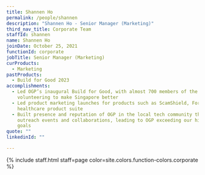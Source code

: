 ```yaml
---
title: Shannen Ho
permalink: /people/shannen
description: "Shannen Ho - Senior Manager (Marketing)"
third_nav_title: Corporate Team
staffId: shannen
name: Shannen Ho
joinDate: October 25, 2021
functionId: corporate
jobTitle: Senior Manager (Marketing)
curProducts:
  - Marketing
pastProducts:
  - Build for Good 2023
accomplishments:
  - Led OGP’s inaugural Build for Good, with almost 700 members of the public
    volunteering to make Singapore better
  - Led product marketing launches for products such as ScamShield, For.sg, OGP
    healthcare product suite
  - Built presence and reputation of OGP in the local tech community through
    outreach events and collaborations, leading to OGP exceeding our hiring
    goals
quote: ""
linkedinId: ""

---
```


{% include staff.html staff=page color=site.colors.function-colors.corporate %}
